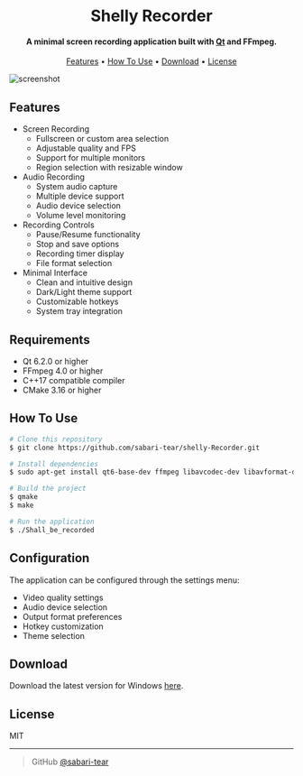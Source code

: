 <h1 align="center">
  <br>
  Shelly Recorder
  <br>
</h1>

<h4 align="center">A minimal screen recording application built with <a href="https://www.qt.io/" target="_blank">Qt</a> and FFmpeg.</h4>

<p align="center">
  <a href="#features">Features</a> •
  <a href="#how-to-use">How To Use</a> •
  <a href="#download">Download</a> •
  <a href="#license">License</a>
</p>

![screenshot]([YOUR_SCREENSHOT_GIF])

## Features

* Screen Recording
  - Fullscreen or custom area selection
  - Adjustable quality and FPS
  - Support for multiple monitors
  - Region selection with resizable window
* Audio Recording
  - System audio capture
  - Multiple device support
  - Audio device selection
  - Volume level monitoring
* Recording Controls
  - Pause/Resume functionality
  - Stop and save options
  - Recording timer display
  - File format selection
* Minimal Interface
  - Clean and intuitive design
  - Dark/Light theme support
  - Customizable hotkeys
  - System tray integration

## Requirements

* Qt 6.2.0 or higher
* FFmpeg 4.0 or higher
* C++17 compatible compiler
* CMake 3.16 or higher

## How To Use

```bash
# Clone this repository
$ git clone https://github.com/sabari-tear/shelly-Recorder.git

# Install dependencies
$ sudo apt-get install qt6-base-dev ffmpeg libavcodec-dev libavformat-dev libavutil-dev

# Build the project
$ qmake
$ make

# Run the application
$ ./Shall_be_recorded
```

## Configuration

The application can be configured through the settings menu:
* Video quality settings
* Audio device selection
* Output format preferences
* Hotkey customization
* Theme selection

## Download

Download the latest version for Windows [here]([YOUR_DOWNLOAD_LINK]).

## License

MIT

---

> GitHub [@sabari-tear](https://github.com/sabari-tear)
